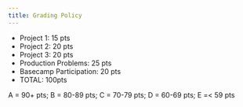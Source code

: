 ```yaml
---
title: Grading Policy
---
```


- Project 1: 15 pts
- Project 2: 20 pts
- Project 3: 20 pts
- Production Problems: 25 pts
- Basecamp Participation: 20 pts
- TOTAL: 100pts

A = 90+ pts; B = 80-89 pts; C = 70-79 pts; D = 60-69 pts; E =< 59 pts
